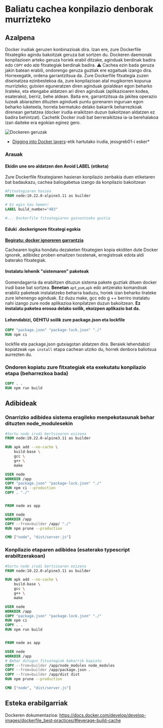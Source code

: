 # Baliatu cachea konpilazio denborak murrizteko

## Azalpena

Docker irudiak geruzen konbinazioak dira. Izan ere, zure Dockerfile fitxategiko agindu bakoitzak geruza bat sortzen du. Dockeren daemonak konpilazioen arteko geruza horiek erabil ditzake, aginduak berdinak badira edo `COPY` edo `ADD` fitxategiak berdinak badira. ⚠️ Cachea ezin bada geruza jakin batean erabili, ondorengo geruza guztiak ere ezgaituak izango dira. Horrexegatik, ordena garrantzitsua da. Zure Dockerfile fitxategia zuzen diseinatzea ezinbestekoa da, zure konpilazioan atal mugikorren kopurua murrizteko; gutxien eguneratzen diren aginduak goialdean egon beharko lirateke, eta etengabe aldatzen ari diren aginduak (aplikazioaren kodea, esaterako), berriz, behe aldean.
Baita ere, garrantzitsua da jakitea operazio luzeak abiarazten dituzten aginduek puntu gorenaren inguruan egon beharko luketeela, horrela bermatuko delako bakarrik beharrezkoak direnean gertatzea (docker irudia eraikitzen duzun bakoitzean aldatzen ez badira behintzat). Cachetik Docker irudi bat berreraikitzea ia-ia berehalakoa izan daiteke era egokian eginez gero.

![Dockeren geruzak](./assets/images/docker_layers_schema.png)

- [Digging into Docker layers](https://medium.com/@jessgreb01/digging-into-docker-layers-c22f948ed612)-etik hartutako irudia, jessgreb01-i esker\*

### Arauak

#### Ekidin une oro aldatzen den Avoid LABEL (etiketa)

Zure Dockerfile fitxategiaren hasieran konpilazio zenbakia duen etiketaren bat badaukazu, cachea baliogabetua izango da konpilazio bakoitzean

```Dockerfile
#Fitxategiaren hasiea
FROM node:10.22.0-alpine3.11 as builder

# Ez egin hau hemen!
LABEL build_number="483"

#... Dockerfile fitxategiaren gainontzeko guztia
```

#### Eduki .dockerignore fitxategi egokia

[**Begiratu: docker ignoreren garrantzia**](./sections/docker/docker-ignore.basque.md)

Cachearen logika hondatu dezaketen fitxategien kopia ekiditen dute Docker ignorek, adibidez proben emaitzen txostenak, erregistroak edota aldi baterako fitxategiak.

#### Instalatu lehenik "sistemaren" paketeak

Gomendagarria da erabiltzen dituzun sistema pakete guztiak dituen docker irudi base bat sortzea. **Benetan** `apt`,`yum`,`apk` edo antzerako komandoak erabiliz paketeak instalatzeko beharra baduzu, horiek izan beharko lirateke zure lehenengo aginduak. Ez duzu make, gcc edo g ++ berriro instalatu nahi izango zure node aplikazioa konpilatzen duzun bakoitzean. **Ez instalatu paketea erosoa delako soilik, ekoizpen aplikazio bat da.**

#### Lehendabizi,  GEHITU soilik zure package.json eta lockfile

```Dockerfile
COPY "package.json" "package-lock.json" "./"
RUN npm ci
```

lockfile eta package.json gutxiagotan aldatzen dira. Beraiek lehendabizi kopiatzeak `npm install` etapa cachean utziko du, horrek denbora baliotsua aurrezten du.

### Ondoren kopiatu zure fitxategiak eta exekutatu konpilazio etapa (beharrezkoa bada)

```Dockerfile
COPY . .
RUN npm run build
```

## Adibideak

### Onarrizko adibidea sistema eragileko menpekotasunak behar dituzten node_modulesekin

```Dockerfile
#Sortu node irudi bertsioaren ezizena
FROM node:10.22.0-alpine3.11 as builder

RUN apk add --no-cache \
    build-base \
    gcc \
    g++ \
    make

USER node
WORKDIR /app
COPY "package.json" "package-lock.json" "./"
RUN npm ci --production
COPY . "./"


FROM node as app

USER node
WORKDIR /app
COPY --from=builder /app/ "./"
RUN npm prune --production

CMD ["node", "dist/server.js"]
```

### Konpilazio etaparen adibidea (esaterako typescript erabiltzerakoan)

```Dockerfile
#Sortu node irudi bertsioaren ezizena
FROM node:10.22.0-alpine3.11 as builder

RUN apk add --no-cache \
    build-base \
    gcc \
    g++ \
    make

USER node
WORKDIR /app
COPY "package.json" "package-lock.json" "./"
RUN npm ci
COPY . .
RUN npm run build


FROM node as app

USER node
WORKDIR /app
# Behar ditugun fitxategiak bakarrik kopiatu
COPY --from=builder /app/node_modules node_modules
COPY --from=builder /app/package.json .
COPY --from=builder /app/dist dist
RUN npm prune --production

CMD ["node", "dist/server.js"]
```

## Esteka erabilgarriak

Dockeren dokumentazioa: https://docs.docker.com/develop/develop-images/dockerfile_best-practices/#leverage-build-cache
